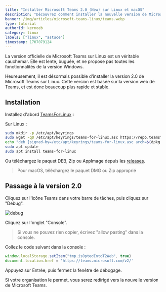 ```yaml
---
title: "Installer Microsoft Teams 2.0 (New) sur Linux et macOS"
description: "Découvrez comment installer la nouvelle version de Microsoft Teams"
banner: /img/articles/microsoft-teams-linux/teams.webp
type: tutorial
authorId: kernoeb
category: linux
labels: ["linux", "astuce"]
timestamp: 1707079124
---
```


La version officielle de Microsoft Teams sur Linux est un véritable cauchemar. Elle est lente, buguée, et ne propose pas toutes les fonctionnalités de la version Windows.

Heureusement, il est désormais possible d'installer la version 2.0 de Microsoft Teams sur Linux. Cette version est basée sur la version web de Teams, et est donc beaucoup plus rapide et stable.

## Installation

Installez d'abord [TeamsForLinux](https://github.com/IsmaelMartinez/teams-for-linux) :

Sur Linux :

```bash
sudo mkdir -p /etc/apt/keyrings
sudo wget -qO /etc/apt/keyrings/teams-for-linux.asc https://repo.teamsforlinux.de/teams-for-linux.asc
echo "deb [signed-by=/etc/apt/keyrings/teams-for-linux.asc arch=$(dpkg --print-architecture)] https://repo.teamsforlinux.de/debian/ stable main" | sudo tee /etc/apt/sources.list.d/teams-for-linux-packages.list
sudo apt update
sudo apt install teams-for-linux
```

Ou téléchargez le paquet DEB, Zip ou AppImage depuis les [releases](https://github.com/IsmaelMartinez/teams-for-linux/releases/).

> Pour macOS, téléchargez le paquet DMG ou Zip approprié

## Passage à la version 2.0

Cliquez sur l'icône Teams dans votre barre de tâches, puis cliquez sur "Debug".

![debug](/img/articles/microsoft-teams-linux/debug.webp)

Cliquez sur l'onglet "Console".

> Si vous ne pouvez rien copier, écrivez "allow pasting" dans la console.

Collez le code suivant dans la console :

```javascript
window.localStorage.setItem("tmp.isOptedIntoT2Web", true)
document.location.href = 'https://teams.microsoft.com/v2/'
```

Appuyez sur Entrée, puis fermez la fenêtre de débogage.

Si votre organisation le permet, vous serez redirigé vers la nouvelle version de Microsoft Teams.

